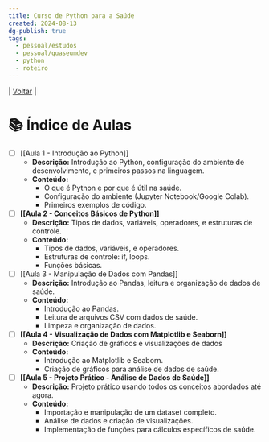 ```yaml
---
title: Curso de Python para a Saúde
created: 2024-08-13
dg-publish: true
tags:
  - pessoal/estudos
  - pessoal/quaseumdev
  - python
  - roteiro
---
```

| [Voltar](index) |
# 📚 Índice de Aulas
- [ ] [[Aula 1 - Introdução ao Python]]
    - **Descrição:** Introdução ao Python, configuração do ambiente de desenvolvimento, e primeiros passos na linguagem.
    - **Conteúdo:**
        - O que é Python e por que é útil na saúde.
        - Configuração do ambiente (Jupyter Notebook/Google Colab).
        - Primeiros exemplos de código.
- [ ] **[[Aula 2 - Conceitos Básicos de Python]]**
    - **Descrição:** Tipos de dados, variáveis, operadores, e estruturas de controle.
    - **Conteúdo:**
        - Tipos de dados, variáveis, e operadores.
        - Estruturas de controle: if, loops.
        - Funções básicas.
- [ ] [[Aula 3 - Manipulação de Dados com Pandas]]
    - **Descrição:** Introdução ao Pandas, leitura e organização de dados de saúde.
    - **Conteúdo:**
        - Introdução ao Pandas.
        - Leitura de arquivos CSV com dados de saúde.
        - Limpeza e organização de dados.
- [ ] **[[Aula 4 - Visualização de Dados com Matplotlib e Seaborn]]**
    - **Descrição:** Criação de gráficos e visualizações de dados
    - **Conteúdo:**
        - Introdução ao Matplotlib e Seaborn.
        - Criação de gráficos para análise de dados de saúde.
- [ ] **[[Aula 5 - Projeto Prático - Análise de Dados de Saúde]]**
    - **Descrição:** Projeto prático usando todos os conceitos abordados até agora.
    - **Conteúdo:**
        - Importação e manipulação de um dataset completo.
        - Análise de dados e criação de visualizações.
        - Implementação de funções para cálculos específicos de saúde.